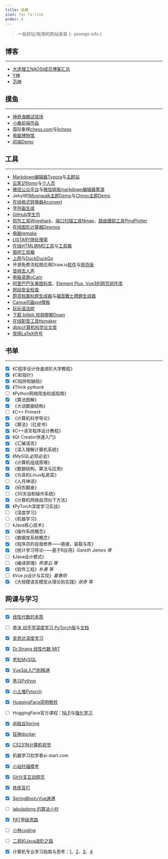 ```yaml
---
title: 收藏
icon: fas fa-link
order: 4
---
```


> 一些好玩/有用的网站收录
{: .prompt-info }

## 博客

------

- [大连理工NAOSI成员博客汇总](https://github.com/NAOSI-DLUT/Blogs)
- [Y神](https://sch01ar.github.io/)
- [范神](https://tateishishima.site/)

## 摸鱼

------

- [神奇海螺试验场](https://lab.magiconch.com/)
- [小桑前端作品](https://xiaosang.net/#)
- 国际象棋[chess.com](https://chess.com/)与[lichess](https://lichess.org/)
- [电脑博物馆](https://www.compumuseum.com/)
- [前端Demo](https://gcat.cc/demo)

## 工具

------

- [Markdown编辑器Typora](https://www.typoraio.cn/)与[主题站](https://theme.typoraio.cn/)
- [云笔记flomo](https://flomoapp.com/)与[个人页](https://v.flomoapp.com/mine)
- [微信公众平台](https://mp.weixin.qq.com/)与[微信排版markdown编辑器墨滴](https://www.mdnice.com/)
- Jekyll的[Moonwalk主题Demo](https://www.abhinavsaxena.com/moonwalk/)与[Chirpy主题Demo](https://chirpy.cotes.page/)
- [在线格式转换器Aconvert](https://www.aconvert.com/cn/)
- [字符画生成](https://patorjk.com/software/taag/#p=display&f=Graffiti&t=Type%20Something%20)
- [GitHub学生包](https://education.github.com/pack/offers)
- [抓包工具Wireshark](https://www.wireshark.org/)，[端口扫描工具Nmap](https://nmap.org/)，[路由跟踪工具PingPlotter](https://www.pingplotter.com/)
- [在线图形计算器Desmos](https://www.desmos.com/calculator?lang=zh-CN)
- [电脑remake](https://www.jikegou.net/)
- [LISTARY随处搜索](https://www.listarypro.com/)
- [在线HTML转MD工具](https://tool.lu/markdown/)与[工具箱](https://tool.lu/)
- [图吧工具箱](https://www.tbtool.cn/)
- [上网](https://cdn.runba.cyou/)与[DuckDuckGo](https://duckduckgo.com/)
- 开源免费流程图应用Draw.io[软件](https://github.com/jgraph/drawio-desktop/releases)与[网页版](https://app.diagrams.net/)
- [音频去人声](https://vocalremover.org/zh/)
- [电脑录屏oCam](https://ocam.en.softonic.com/)
- [阿里巴巴矢量图标库](https://www.iconfont.cn/)、[Element Plus, Vue3的网页组件库](https://element-plus.org/zh-CN/#/zh-CN)
- [网站安全检查](https://web-check.xyz/)
- [蔚蓝档案标题生成器](https://tmp.nulla.top/ba-logo/)与[福音戰士標題生成器](https://lab.magiconch.com/eva-title/) 
- [Canva可画ppt模板](https://www.canva.cn/)
- [玩玩语法树](https://www.antlr.org/)
- [下载 bilibili 视频唧唧Down](https://client.jijidown.com/)
- [在线配音工具ttsmaker](https://ttsmaker.cn/)
- [dblp计算机科学论文库](https://dblp.org/)
- [常用LaTeX符号](https://mohu.org/info/symbols/symbols.htm)


## 书单

------

- [x] 《C程序设计快速进阶大学教程》
- [x] 《C和指针》
- [x] 《C陷阱和缺陷》
- [x] 《Think python》
- [ ] 《Python网络爬虫权威指南》
- [x] 《算法图解》
- [x] 《大话数据结构》
- [ ] 《C++ Primer》
- [x] 《计算机科学导论》
- [x] 《算法》（红皮书）
- [x] 《C++语言程序设计教程》
- [x] 《Qt Creator快速入门》
- [x] 《汇编语言》
- [x] 《深入理解计算机系统》
- [x] 《MySQL必知必会》
- [x] 《计算机组成原理》
- [x] 《数据结构，算法与应用》
- [x] 《鸟哥的Linux私房菜》
- [ ] 《人月神话》
- [x] 《码农翻身》
- [ ] 《30天自制操作系统》
- [x] 《计算机网络自顶向下方法》
- [x] 《PyTorch深度学习实战》
- [ ] 《深度学习》
- [ ] 《机器学习》
- [ ] 《Java核心技术》
- [x] 《操作系统概念》
- [ ] 《数据库系统概念》
- [x] 《程序员的自我修养——链接，装载与库》
- [x] 《统计学习导论——基于R应用》*Gareth James 等*
- [ ] 《Java设计模式》
- [ ] 《编译原理》*陈意云 等*
- [x] 《软件工程》*朴勇 等*
- [ ] 《Vue.js设计与实现》*霍春阳*
- [x] 《大规模语言模型从理论到实践》*张奇 等*

## 网课与学习

------

- [x] [线性代数的本质](https://www.bilibili.com/video/BV1rs411k7ru)
- [ ] [李沐 动手学深度学习 PyTorch版](https://space.bilibili.com/1567748478/channel/seriesdetail?sid=358497)与[文档](https://zh-v2.d2l.ai/chapter_preface/index.html)
- [x] [吴恩达深度学习](https://www.bilibili.com/video/BV1FT4y1E74V)
- [x] [Dr.Strang 线性代数 MIT](https://www.bilibili.com/video/BV1zx411g7gq)
- [x] [老杜MySQL](https://www.bilibili.com/video/BV1Vy4y1z7EX/)
- [x] [Vue3从入门到精通](https://www.bilibili.com/video/BV1Rs4y127j8)
- [x] [黑马Python](https://www.bilibili.com/video/BV1ex411x7Em)
- [x] [小土堆Pytorch](https://www.bilibili.com/video/BV1hE411t7RN/)
- [x] [HuggingFace简明教程](https://www.bilibili.com/video/BV1a44y1H7Jc)
- [ ] HuggingFace官方课程：[NLP](https://huggingface.co/learn/nlp-course/zh-CN/chapter1/1)与[强化学习](https://huggingface.co/learn/deep-rl-course/unit0/introduction)
- [x] [尚硅谷Spring](https://www.bilibili.com/video/BV1kR4y1b7Qc)
- [x] [狂神docker](https://www.bilibili.com/video/BV1og4y1q7M4/)
- [x] [CS231N计算机视觉](https://www.bilibili.com/video/BV1nJ411z7fe?p=1)
- [x] 机器学习初学者ai-start.com
- [x] [小站托福模考](https://top.zhan.com/toefl/simulate/listentpo.html)
- [x] [Git分支互动网页](https://learngitbranching.js.org/?locale=zh_CN)
- [x] [练练盲打](https://www.keybr.com/)
- [x] [SpringBoot+Vue速通](https://www.bilibili.com/video/BV1nV4y1s7ZN)
- [ ] [labuladong 的算法小抄](https://labuladong.gitee.io/algo/)
- [x] [PAT甲级思路](https://www.xjx100.cn/news/1135957.html)
- [ ] [小林coding](https://xiaolincoding.com/)
- [ ] [二哥的Java进阶之路](https://www.javabetter.cn/)
- [x] 计算机专业学习指南与思考：[1](https://survivesjtu.gitbook.io/survivesjtumanual/)、[2](https://scu-cs-runner.github.io/SurviveSCUManual/)、[3](https://rekcarc-tsc-uht.readthedocs.io/en/latest/index.html)、[4](https://csdiy.wiki/)

